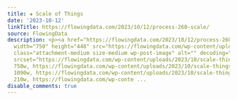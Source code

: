 ```yaml
---
title: ✚ Scale of Things
date: '2023-10-12'
linkTitle: https://flowingdata.com/2023/10/12/process-260-scale/
source: FlowingData
description: <p><a href="https://flowingdata.com/2023/10/12/process-260-scale/"><img
  width="750" height="448" src="https://flowingdata.com/wp-content/uploads/2023/10/scale-things-featured-750x448.png"
  class="attachment-medium size-medium wp-post-image" alt="" decoding="async" fetchpriority="high"
  srcset="https://flowingdata.com/wp-content/uploads/2023/10/scale-things-featured-750x448.png
  750w, https://flowingdata.com/wp-content/uploads/2023/10/scale-things-featured-1090x651.png
  1090w, https://flowingdata.com/wp-content/uploads/2023/10/scale-things-featured-210x125.png
  210w, https://flowingdata.com/wp-conte ...
disable_comments: true
---
```

<p><a href="https://flowingdata.com/2023/10/12/process-260-scale/"><img width="750" height="448" src="https://flowingdata.com/wp-content/uploads/2023/10/scale-things-featured-750x448.png" class="attachment-medium size-medium wp-post-image" alt="" decoding="async" fetchpriority="high" srcset="https://flowingdata.com/wp-content/uploads/2023/10/scale-things-featured-750x448.png 750w, https://flowingdata.com/wp-content/uploads/2023/10/scale-things-featured-1090x651.png 1090w, https://flowingdata.com/wp-content/uploads/2023/10/scale-things-featured-210x125.png 210w, https://flowingdata.com/wp-conte ...